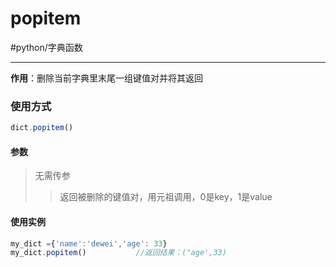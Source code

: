 # popitem
#python/字典函数 

---

**作用**：删除当前字典里末尾一组键值对并将其返回

### 使用方式
```js
dict.popitem()
```
#### 参数
>无需传参
>>返回被删除的键值对，用元祖调用，0是key，1是value

#### 使用实例
```js
my_dict ={'name':'dewei','age': 33}
my_dict.popitem()			//返回结果：("age',33)
```